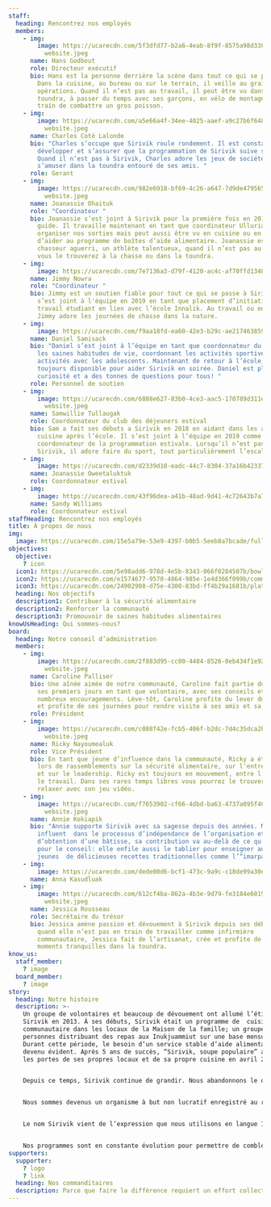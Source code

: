 ```yaml
---
staff:
  heading: Rencontrez nos employés
  members:
    - img:
        image: https://ucarecdn.com/5f3dfd77-b2a6-4eab-8f9f-8575a98d338b/Hans
          website.jpeg
      name: Hans Godbout
      role: Directeur exécutif
      bio: Hans est la personne derrière la scène dans tout ce qui se passe à Sirivik.
        Dans la cuisine, au bureau ou sur le terrain, il veille au grain sur les
        opérations. Quand il n’est pas au travail, il peut être vu dans la
        toundra, à passer du temps avec ses garçons, en vélo de montagne ou en
        train de combattre un gros poisson.
    - img:
        image: https://ucarecdn.com/a5e66a4f-34ee-4025-aaef-a9c27b6f6481/Charles
          website.jpeg
      name: Charles Coté Lalonde
      bio: "Charles s’occupe que Sirivik roule rondement. Il est constamment occupée à
        développer et s’assurer que la programmation de Sirivik suive son cours.
        Quand il n’est pas à Sirivik, Charles adore les jeux de société et
        s’amuser dans la toundra entouré de ses amis. "
      role: Gerant
    - img:
        image: https://ucarecdn.com/982e6918-bf69-4c26-a647-7d9de4795657/Joanassie
          website.jpeg
      name: Joanassie Ohaituk
      role: "Coordinateur "
      bio: Joanassie s’est joint à Sirivik pour la première fois en 2019 en tant que
        guide. Il travaille maintenant en tant que coordinateur Ulluriat à
        organiser nos sorties mais peut aussi être vu en cuisine ou en train
        d’aider au programme de boîtes d’aide alimentaire. Joanassie est un
        chasseur aguerri, un athlète talentueux, quand il n’est pas au travail
        vous le trouverez à la chasse ou dans la toundra.
    - img:
        image: https://ucarecdn.com/7e7136a3-d79f-4120-ac4c-af70ffd13482/1A8DB4B1-2C6D-4BA7-A39C-8F137DC3EC73.jpeg
      name: Jimmy Nowra
      role: "Coordinateur "
      bio: Jimmy est un soutien fiable pour tout ce qui se passe à Sirivik. Jimmy
        s’est joint à l'équipe en 2019 en tant que placement d’initiation au
        travail étudiant en lien avec l’école Innalik. Au travail ou en congé,
        Jimmy adore les journées de chasse dans la nature.
    - img:
        image: https://ucarecdn.com/f9aa18fd-ea60-42e3-b29c-ae2174638597/22C83CAF-EC46-4FD8-A4D4-E81384D0367C.jpeg
      name: Daniel Samisack
      bio: "Daniel s’est joint à l’équipe en tant que coordonnateur du programme pour
        les saines habitudes de vie, coordonnant les activités sportives et les
        activités avec les adolescents. Maintenant de retour à l’école, Dan est
        toujours disponible pour aider Sirivik en soirée. Daniel est plein de
        curiosité et a des tonnes de questions pour tous! "
      role: Personnel de soutien
    - img:
        image: https://ucarecdn.com/6888e627-83b0-4ce3-aac5-170789d311e0/Sam
          website.jpeg
      name: Samwillie Tullaugak
      role: Coordonnateur du club des déjeuners estival
      bio: Sam a fait ses débuts a Sirivik en 2018 en aidant dans les activités de
        cuisine après l’école. Il s’est joint à l’équipe en 2019 comme
        coordonnateur de la programmation estivale. Lorsqu’il n’est pas à
        Sirivik, il adore faire du sport, tout particulièrement l’escalade!
    - img:
        image: https://ucarecdn.com/d2339d10-eadc-44c7-8304-37a16b423374/4C204C49-8AD5-4E3D-B47C-1C0B86232E7F.jpeg
      name: Joanassie Oweetaluktuk
      role: Coordonnateur estival
    - img:
        image: https://ucarecdn.com/43f96dea-a41b-48ad-9d41-4c72643b7a70/40F17C61-F7C6-4416-8BE4-E18149296B11.jpeg
      name: Sandy Williams
      role: Coordonnateur estival
staffHeading: Rencontrez nos employés
title: À propos de nous
img:
  image: https://ucarecdn.com/15e5a79e-53e9-4397-b0b5-5eeb8a7bcade/fullsizeoutput_645.jpeg
objectives:
  objective:
    ? icon
  icon1: https://ucarecdn.com/5e98add6-978d-4e5b-8343-066f0284507b/bowl.svg
  icon2: https://ucarecdn.com/e1574677-9570-4864-985e-1e4d366f099b/community.svg
  icon3: https://ucarecdn.com/24902908-d75e-4300-83bd-ff4b29a1681b/plate.svg
  heading: Nos objectifs
  description1: Contribuer à la sécurité alimentaire
  description2: Renforcer la communauté
  description3: Promouvoir de saines habitudes alimentaires
knowUsHeading: Qui sommes-nous?
board:
  heading: Notre conseil d’administration
  members:
    - img:
        image: https://ucarecdn.com/2f883d95-cc00-4484-8526-0eb434f1e920/Caroline
          website.jpeg
      name: Caroline Palliser
      bio: Une aînée aimée de notre communauté, Caroline fait partie du projet depuis
        ses premiers jours en tant que volontaire, avec ses conseils et ses
        nombreux encouragements. Lève-tôt, Caroline profite du lever du soleil
        et profite de ses journées pour rendre visite à ses amis et sa famille.
      role: Président
    - img:
        image: https://ucarecdn.com/c088f42e-fcb5-406f-b2dc-7d4c35dca2b7/Ricky
          website.jpeg
      name: Ricky Nayoumealuk
      role: Vice Président
      bio: En tant que jeune d’influence dans la communauté, Ricky a été représentant
        lors de rassemblements sur la sécurité alimentaire, sur l'entreprenariat
        et sur le leadership. Ricky est toujours en mouvement, entre l’école et
        le travail. Dans ses rares temps libres vous pourrez le trouver à
        relaxer avec son jeu vidéo.
    - img:
        image: https://ucarecdn.com/f7653902-cf66-4dbd-ba63-4737a095f40d/Annie
          website.jpeg
      name: Annie Kokiapik
      bio: "Annie supporte Sirivik avec sa sagesse depuis des années. Membre
        influent  dans le processus d’indépendance de l’organisation et
        d’obtention d’une bâtisse, sa contribution va au-delà de ce qu’elle fait
        pour le conseil: elle enfile aussi le tablier pour enseigner aux
        jeunes  de délicieuses recettes traditionnelles comme l’“imarpalajuaq”!"
    - img:
        image: https://ucarecdn.com/dede00d6-bcf1-473c-9a9c-c18de99a30ed/E43F1E54-69E3-44DA-99D4-CC7524E67DE7.jpeg
      name: Anna Kasudluak
    - img:
        image: https://ucarecdn.com/612cf4ba-862a-4b3e-9d79-fe3184e60196/Jessica
          website.jpeg
      name: Jessica Rousseau
      role: Secrétaire du trésor
      bio: Jessica amène passion et dévouement à Sirivik depuis ses débuts. Énergique,
        quand elle n’est pas en train de travailler comme infirmière
        communautaire, Jessica fait de l’artisanat, crée et profite de ses
        moments tranquilles dans la toundra.
know_us:
  staff_member:
    ? image
  board_member:
    ? image
story:
  heading: Notre histoire
  description: >-
    Un groupe de volontaires et beaucoup de dévouement ont allumé l’étincelle
    Sirivik en 2013. À ses débuts, Sirivik était un programme de  cuisine
    communautaire dans les locaux de la Maison de la famille; un groupe de
    personnes distribuant des repas aux Inukjuammiut sur une base mensuelle.
    Durant cette période, le besoin d’un service stable d’aide alimentaire est
    devenu évident. Après 5 ans de succès, “Sirivik, soupe populaire” a ouvert
    les portes de ses propres locaux et de sa propre cuisine en avril 2018!


    Depuis ce temps, Sirivik continue de grandir. Nous abandonnons le diminutif  “soupe populaire”, ce qui permet de mieux décrire l’ensemble de notre travail. En agissant en tant que Centre alimentaire, nous sommes en mesure de fournir un large éventail de programmes innovants et de trouver de nouvelles façons de combattre l’insécurité alimentaire dans notre communauté.


    Nous sommes devenus un organisme à but non lucratif enregistré au registre des entreprises en mai 2020. Durant cette année, avec l’aide de volontaires, du personnel et de nos partenaires, 135 activités ont eu lieu, 8379 repas ont été servis et 3300 boîtes alimentaires ont été distribuées, et nous ne faisons que commencer!


    Le nom Sirivik vient de l’expression que nous utilisons en langue Inuktitut pour témoigner de reconnaissance et de gratitude devant un repas à partager.


    Nos programmes sont en constante évolution pour permettre de combler les besoins changeants de la communauté, ainsi nous contribuons à un système alimentaire dirigé par les Inuits qui priorise nos besoins et célèbre notre culture et notre communauté.
supporters:
  supporter:
    ? logo
    ? link
  heading: Nos commanditaires
  description: Parce que faire la différence requiert un effort collectif.
---
```

